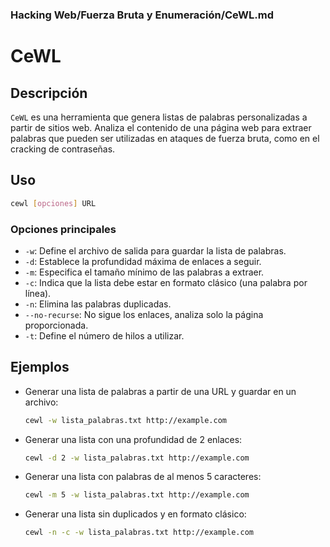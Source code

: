 ### **Hacking Web/Fuerza Bruta y Enumeración/CeWL.md**

# CeWL

## Descripción

`CeWL` es una herramienta que genera listas de palabras personalizadas a partir de sitios web. Analiza el contenido de una página web para extraer palabras que pueden ser utilizadas en ataques de fuerza bruta, como en el cracking de contraseñas.

## Uso

```bash
cewl [opciones] URL
```

### Opciones principales

- `-w`: Define el archivo de salida para guardar la lista de palabras.
- `-d`: Establece la profundidad máxima de enlaces a seguir.
- `-m`: Especifica el tamaño mínimo de las palabras a extraer.
- `-c`: Indica que la lista debe estar en formato clásico (una palabra por línea).
- `-n`: Elimina las palabras duplicadas.
- `--no-recurse`: No sigue los enlaces, analiza solo la página proporcionada.
- `-t`: Define el número de hilos a utilizar.

## Ejemplos

- Generar una lista de palabras a partir de una URL y guardar en un archivo:

  ```bash
  cewl -w lista_palabras.txt http://example.com
  ```

- Generar una lista con una profundidad de 2 enlaces:

  ```bash
  cewl -d 2 -w lista_palabras.txt http://example.com
  ```

- Generar una lista con palabras de al menos 5 caracteres:

  ```bash
  cewl -m 5 -w lista_palabras.txt http://example.com
  ```

- Generar una lista sin duplicados y en formato clásico:

  ```bash
  cewl -n -c -w lista_palabras.txt http://example.com
  ```
